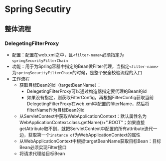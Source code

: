 # Spring Secutiry #

## 整体流程 ##

### DelegetingFilterProxy ###

* 配置：配置在web.xml之中，且`<filter-name>`必须指定为`springSecurityFilterChain`
* 功能：用于为Spring容器中指定的Bean做Filter代理，当指定`<filter-name>`为`springSecurityFilterChain`的时候，是整个安全校验流程的入口
* 工作流程
    * 获取目标Bean的id（targetBeanName）：
        * DelegetingFilterProxy可以通过构造器指定要代理的Bean的id
        * 如果没有指定，则获取FilterConfig，再根据FilterConfig获取当前DelegetingFilterProxy在web.xml中配置的filterName，然后将filterName作为目标Bean的id
    * 从ServletContext中获取WebApplicationContext：默认属性名为WebApplicationContext.class.getName()+".ROOT"；如果直接getAttribute取不到，就把ServletContext中配置的所有attribute迭代一边，获取第一个`instance of`为WebApplicationContext的属性
    * 从WebApplicationContext中根据targetBeanName获取目标Bean：目标Bean必须实现Filter接口
    * 将请求代理给目标Bean
